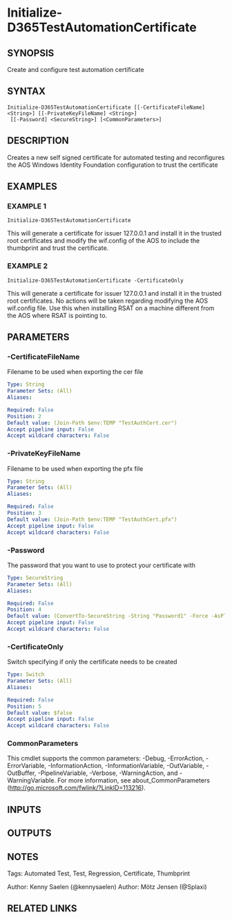 ﻿---
external help file: d365fo.tools-help.xml
Module Name: d365fo.tools
online version:
schema: 2.0.0
---

# Initialize-D365TestAutomationCertificate

## SYNOPSIS
Create and configure test automation certificate

## SYNTAX

```
Initialize-D365TestAutomationCertificate [[-CertificateFileName] <String>] [[-PrivateKeyFileName] <String>]
 [[-Password] <SecureString>] [<CommonParameters>]
```

## DESCRIPTION
Creates a new self signed certificate for automated testing and reconfigures the AOS Windows Identity Foundation configuration to trust the certificate

## EXAMPLES

### EXAMPLE 1
```
Initialize-D365TestAutomationCertificate
```

This will generate a certificate for issuer 127.0.0.1 and install it in the trusted root certificates and modify the wif.config of the AOS to include the thumbprint and trust the certificate.

### EXAMPLE 2
```
Initialize-D365TestAutomationCertificate -CertificateOnly
```
 
This will generate a certificate for issuer 127.0.0.1 and install it in the trusted root certificates.
No actions will be taken regarding modifying the AOS wif.config file.
Use this when installing RSAT on a machine different from the AOS where RSAT is pointing to.

## PARAMETERS

### -CertificateFileName
Filename to be used when exporting the cer file

```yaml
Type: String
Parameter Sets: (All)
Aliases:

Required: False
Position: 2
Default value: (Join-Path $env:TEMP "TestAuthCert.cer")
Accept pipeline input: False
Accept wildcard characters: False
```

### -PrivateKeyFileName
Filename to be used when exporting the pfx file

```yaml
Type: String
Parameter Sets: (All)
Aliases:

Required: False
Position: 3
Default value: (Join-Path $env:TEMP "TestAuthCert.pfx")
Accept pipeline input: False
Accept wildcard characters: False
```

### -Password
The password that you want to use to protect your certificate with

```yaml
Type: SecureString
Parameter Sets: (All)
Aliases:

Required: False
Position: 4
Default value: (ConvertTo-SecureString -String "Password1" -Force -AsPlainText)
Accept pipeline input: False
Accept wildcard characters: False
```

### -CertificateOnly
Switch specifying if only the certificate needs to be created

```yaml
Type: Switch
Parameter Sets: (All)
Aliases:

Required: False
Position: 5
Default value: $false
Accept pipeline input: False
Accept wildcard characters: False
```

### CommonParameters
This cmdlet supports the common parameters: -Debug, -ErrorAction, -ErrorVariable, -InformationAction, -InformationVariable, -OutVariable, -OutBuffer, -PipelineVariable, -Verbose, -WarningAction, and -WarningVariable.
For more information, see about_CommonParameters (http://go.microsoft.com/fwlink/?LinkID=113216).

## INPUTS

## OUTPUTS

## NOTES
Tags: Automated Test, Test, Regression, Certificate, Thumbprint

Author: Kenny Saelen (@kennysaelen)
Author: Mötz Jensen (@Splaxi)

## RELATED LINKS
